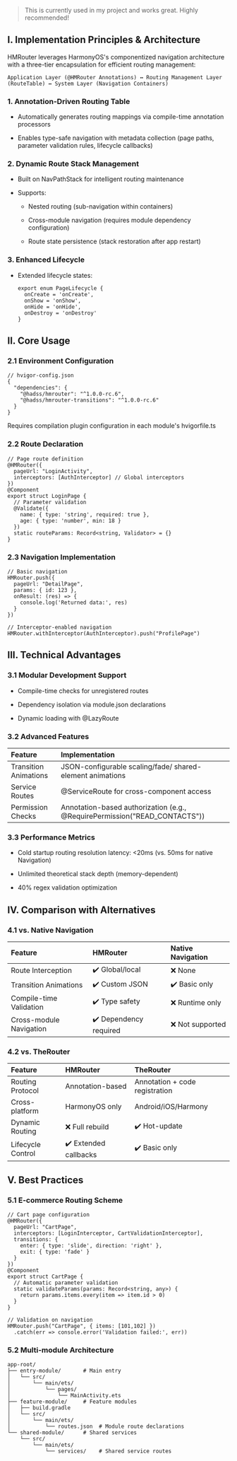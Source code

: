 > This is currently used in my project and works great. Highly recommended!

## I. Implementation Principles & Architecture

HMRouter leverages HarmonyOS's componentized navigation architecture with a three-tier encapsulation for efficient routing management:

```
Application Layer (@HMRouter Annotations) ↔ Routing Management Layer (RouteTable) ↔ System Layer (Navigation Containers)  
```

### 1. Annotation-Driven Routing Table

* Automatically generates routing mappings via compile-time annotation processors

* Enables type-safe navigation with metadata collection (page paths, parameter validation rules, lifecycle callbacks)

### 2. Dynamic Route Stack Management

* Built on NavPathStack for intelligent routing maintenance

* Supports:

  * Nested routing (sub-navigation within containers)

  * Cross-module navigation (requires module dependency configuration)

  * Route state persistence (stack restoration after app restart)

### 3. Enhanced Lifecycle

* Extended lifecycle states:

  ```
  export enum PageLifecycle {  
    onCreate = 'onCreate',  
    onShow = 'onShow',  
    onHide = 'onHide',  
    onDestroy = 'onDestroy'  
  }  
  ```

## II. Core Usage

### 2.1 Environment Configuration

```
// hvigor-config.json  
{  
  "dependencies": {  
    "@hadss/hmrouter": "^1.0.0-rc.6",  
    "@hadss/hmrouter-transitions": "^1.0.0-rc.6"  
  }  
}  
```

Requires compilation plugin configuration in each module's hvigorfile.ts

### 2.2 Route Declaration

```
// Page route definition  
@HMRouter({  
  pageUrl: "LoginActivity",  
  interceptors: [AuthInterceptor] // Global interceptors  
})  
@Component  
export struct LoginPage {  
  // Parameter validation  
  @Validate({  
    name: { type: 'string', required: true },  
    age: { type: 'number', min: 18 }  
  })  
  static routeParams: Record<string, Validator> = {}  
}  
```

### 2.3 Navigation Implementation

```
// Basic navigation  
HMRouter.push({  
  pageUrl: "DetailPage",  
  params: { id: 123 },  
  onResult: (res) => {  
    console.log('Returned data:', res)  
  }  
})  
  
// Interceptor-enabled navigation  
HMRouter.withInterceptor(AuthInterceptor).push("ProfilePage")  
```

## III. Technical Advantages

### 3.1 Modular Development Support

* Compile-time checks for unregistered routes

* Dependency isolation via module.json declarations

* Dynamic loading with @LazyRoute

### 3.2 Advanced Features

| Feature               | Implementation                                                             |
| :-------------------- | :------------------------------------------------------------------------- |
| Transition Animations | JSON-configurable scaling/fade/ shared-element animations                  |
| Service Routes        | @ServiceRoute for cross-component access                                   |
| Permission Checks     | Annotation-based authorization (e.g., @RequirePermission("READ_CONTACTS")) |

### 3.3 Performance Metrics

* Cold startup routing resolution latency: <20ms (vs. 50ms for native Navigation)

* Unlimited theoretical stack depth (memory-dependent)

* 40% regex validation optimization

## IV. Comparison with Alternatives

### 4.1 vs. Native Navigation

| Feature                 | HMRouter               | Native Navigation |
| :---------------------- | :--------------------- | :---------------- |
| Route Interception      | ✔️ Global/local        | ❌ None            |
| Transition Animations   | ✔️ Custom JSON         | ✔️ Basic only     |
| Compile-time Validation | ✔️ Type safety         | ❌ Runtime only    |
| Cross-module Navigation | ✔️ Dependency required | ❌ Not supported   |

### 4.2 vs. TheRouter

| Feature           | HMRouter              | TheRouter                      |
| :---------------- | :-------------------- | :----------------------------- |
| Routing Protocol  | Annotation-based      | Annotation + code registration |
| Cross-platform    | HarmonyOS only        | Android/iOS/Harmony            |
| Dynamic Routing   | ❌ Full rebuild        | ✔️ Hot-update                  |
| Lifecycle Control | ✔️ Extended callbacks | ✔️ Basic only                  |

## V. Best Practices

### 5.1 E-commerce Routing Scheme

```
// Cart page configuration  
@HMRouter({  
  pageUrl: "CartPage",  
  interceptors: [LoginInterceptor, CartValidationInterceptor],  
  transitions: {  
    enter: { type: 'slide', direction: 'right' },  
    exit: { type: 'fade' }  
  }  
})  
@Component  
export struct CartPage {  
  // Automatic parameter validation  
  static validateParams(params: Record<string, any>) {  
    return params.items.every(item => item.id > 0)  
  }  
}  
  
// Validation on navigation  
HMRouter.push("CartPage", { items: [101,102] })  
  .catch(err => console.error('Validation failed:', err))  
```

### 5.2 Multi-module Architecture

```
app-root/  
├── entry-module/       # Main entry  
│   └── src/  
│       └── main/ets/  
│           └── pages/  
│               └── MainActivity.ets  
├── feature-module/     # Feature modules  
│   ├── build.gradle  
│   └── src/  
│       └── main/ets/  
│           └── routes.json  # Module route declarations  
└── shared-module/      # Shared services  
    └── src/  
        └── main/ets/  
            └── services/    # Shared service routes  
```

